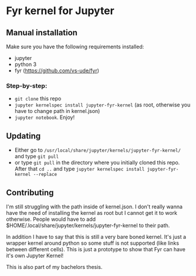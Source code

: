 # Fyr kernel for Jupyter

## Manual installation

Make sure you have the following requirements installed:
  * jupyter
  * python 3
  * fyr (https://github.com/vs-ude/fyr)

### Step-by-step:

 * `git clone` this repo
 * `jupyter kernelspec install jupyter-fyr-kernel` (as root, otherwise you have to change path in kernel.json)
 * `jupyter notebook`. Enjoy!

## Updating

* Either go to `/usr/local/share/jupyter/kernels/jupyter-fyr-kernel/` and type `git pull` 
* or type `git pull` in the directory where you initially cloned this repo. After that `cd ..` and type `jupyter kernelspec install jupyter-fyr-kernel --replace`

## Contributing

I'm still struggling with the path inside of kernel.json. I don't really wanna have the need of installing the
kernel as root but I cannot get it to work otherwise. People would have to add
$HOME/.local/share/jupyter/kernels/jupyter-fyr-kernel to their path.

In addition I have to say that this is still a very bare boned kernel. It's just a wrapper kernel around python so some
stuff is not supported (like links between different cells). This is just a prototype to show that Fyr can have
it's own Jupyter Kernel!

This is also part of my bachelors thesis.
